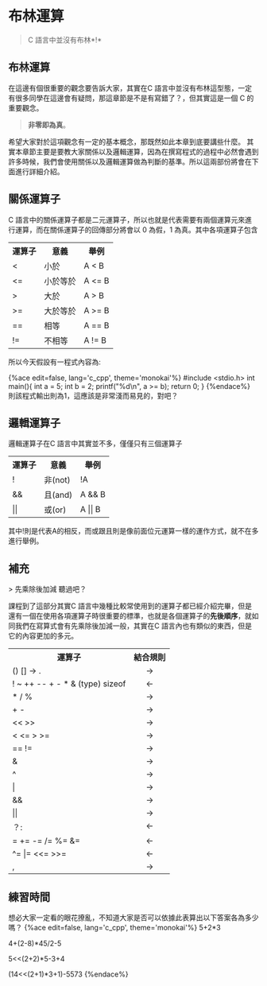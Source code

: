 # 布林運算

> C 語言中並沒有布林*!*

## 布林運算

在這邊有個很重要的觀念要告訴大家，其實在C 語言中並沒有布林這型態，一定有很多同學在這邊會有疑問，那這章節是不是有寫錯了？，但其實這是一個 C 的重要觀念。

> **非零即為真**。

希望大家對於這項觀念有一定的基本概念，那既然如此本章到底要講些什麼。
其實本章節主要是要教大家關係以及邏輯運算，因為在撰寫程式的過程中必然會遇到許多時候，我們會使用關係以及邏輯運算做為判斷的基準。所以這兩部份將會在下面進行詳細介紹。


## 關係運算子

C 語言中的關係運算子都是二元運算子，所以也就是代表需要有兩個運算元來進行運算，而在關係運算子的回傳部分將會以 0 為假，1 為真。其中各項運算子包含

<table class="tg">
  <tr>
    <th class="tg-yw4l">運算子</th>
    <th class="tg-yw4l">意義</th>
    <th class="tg-yw4l">舉例</th>
  </tr>
  <tr>
    <td class="tg-yw4l">&lt;</td>
    <td class="tg-yw4l">小於</td>
    <td class="tg-yw4l">A &lt; B</td>
  </tr>
  <tr>
    <td class="tg-yw4l">&lt;=</td>
    <td class="tg-yw4l">小於等於</td>
    <td class="tg-yw4l">A &lt;= B</td>
  </tr>
  <tr>
    <td class="tg-yw4l">&gt;</td>
    <td class="tg-yw4l">大於</td>
    <td class="tg-yw4l">A &gt; B</td>
  </tr>
  <tr>
    <td class="tg-yw4l">&gt;=</td>
    <td class="tg-yw4l">大於等於</td>
    <td class="tg-yw4l">A &gt;= B</td>
  </tr>
  <tr>
    <td class="tg-yw4l">==</td>
    <td class="tg-yw4l">相等</td>
    <td class="tg-yw4l">A == B</td>
  </tr>
  <tr>
    <td class="tg-yw4l">!=</td>
    <td class="tg-yw4l">不相等</td>
    <td class="tg-yw4l">A != B</td>
  </tr>
</table>

所以今天假設有一程式內容為:

{%ace edit=false, lang='c_cpp', theme='monokai'%}
#include <stdio.h>
int main(){
    int a = 5;
    int b = 2;
    printf("%d\n", a >= b);
    return 0;
}
{%endace%}  
則該程式輸出則為1，這應該是非常淺而易見的，對吧？

<h2>邏輯運算子</h2>
邏輯運算子在C 語言中其實並不多，僅僅只有三個運算子

<table class="tg">
  <tr>
    <th class="tg-yw4l">運算子</th>
    <th class="tg-yw4l">意義</th>
    <th class="tg-yw4l">舉例</th>
  </tr>
  <tr>
    <td class="tg-yw4l">!</td>
    <td class="tg-yw4l">非(not)</td>
    <td class="tg-yw4l">!A</td>
  </tr>
  <tr>
    <td class="tg-yw4l">&amp;&amp;</td>
    <td class="tg-yw4l">且(and)</td>
    <td class="tg-yw4l">A &amp;&amp; B</td>
  </tr>
  <tr>
    <td class="tg-yw4l">||</td>
    <td class="tg-yw4l">或(or)</td>
    <td class="tg-yw4l">A || B</td>
  </tr>
</table>

其中!則是代表A的相反，而或跟且則是像前面位元運算一樣的運作方式，就不在多進行舉例。

<h2>補充</h2>
> 先乘除後加減 聽過吧？

課程到了這部分其實C 語言中幾種比較常使用到的運算子都已經介紹完畢，但是還有一個在使用各項運算子時很重要的標準，也就是各個運算子的**先後順序**，就如同我們在寫算式會有先乘除後加減一般，其實在C 語言內也有類似的東西，但是它的內容更加的多元。

<style type="text/css">
.tg .tg-baqh{text-align:center;vertical-align:top}
</style>

<table class="tg">
  <tr>
    <th class="tg-yw4l">運算子</th>
    <th class="tg-yw4l">結合規則</th>
  </tr>
  <tr>
    <td class="tg-yw4l">() [] -&gt; .</td>
    <td class="tg-baqh">-&gt;</td>
  </tr>
  <tr>
    <td class="tg-yw4l">! ~ ++ -- + - * &amp; (type) sizeof</td>
    <td class="tg-baqh">&lt;-</td>
  </tr>
  <tr>
    <td class="tg-yw4l">* / %</td>
    <td class="tg-baqh">-&gt;</td>
  </tr>
  <tr>
    <td class="tg-yw4l">+ -</td>
    <td class="tg-baqh">-&gt;</td>
  </tr>
  <tr>
    <td class="tg-yw4l">&lt;&lt; &gt;&gt;</td>
    <td class="tg-baqh">-&gt;</td>
  </tr>
  <tr>
    <td class="tg-yw4l">&lt; &lt;= &gt; &gt;=</td>
    <td class="tg-baqh">-&gt;</td>
  </tr>
  <tr>
    <td class="tg-yw4l">== !=</td>
    <td class="tg-baqh">-&gt;</td>
  </tr>
  <tr>
    <td class="tg-yw4l">&amp;</td>
    <td class="tg-baqh">-&gt;</td>
  </tr>
  <tr>
    <td class="tg-yw4l">^</td>
    <td class="tg-baqh">-&gt;</td>
  </tr>
  <tr>
    <td class="tg-yw4l">|</td>
    <td class="tg-baqh">-&gt;</td>
  </tr>
  <tr>
    <td class="tg-yw4l">&amp;&amp;</td>
    <td class="tg-baqh">-&gt;</td>
  </tr>
  <tr>
    <td class="tg-yw4l">||</td>
    <td class="tg-baqh">-&gt;</td>
  </tr>
  <tr>
    <td class="tg-yw4l">？:</td>
    <td class="tg-baqh">&lt;-</td>
  </tr>
  <tr>
    <td class="tg-yw4l">= += -= /= %= &amp;=</td>
    <td class="tg-baqh">&lt;-</td>
  </tr>
  <tr>
    <td class="tg-yw4l">^= |= &lt;&lt;= &gt;&gt;=</td>
    <td class="tg-baqh">&lt;-</td>
  </tr>
  <tr>
    <td class="tg-yw4l">,</td>
    <td class="tg-baqh">-&gt;</td>
  </tr>
</table>

<h2>練習時間</h2>
想必大家一定看的眼花撩亂，不知道大家是否可以依據此表算出以下答案各為多少嗎？
{%ace edit=false, lang='c_cpp', theme='monokai'%}
5+2*3

4+(2-8)*45/2-5

5<<(2+2)*5-3+4

(14<<(2+1)*3+1)-5573
{%endace%}
